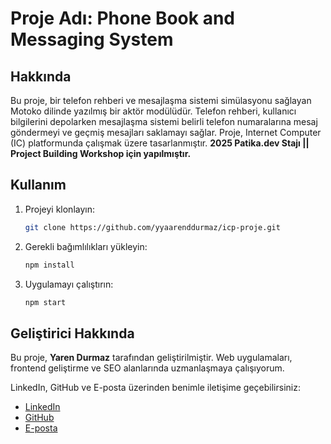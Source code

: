 # Proje Adı: **Phone Book and Messaging System**

## Hakkında  
Bu proje, bir telefon rehberi ve mesajlaşma sistemi simülasyonu sağlayan Motoko dilinde yazılmış bir aktör modülüdür. Telefon rehberi, kullanıcı bilgilerini depolarken mesajlaşma sistemi belirli telefon numaralarına mesaj göndermeyi ve geçmiş mesajları saklamayı sağlar. Proje, Internet Computer (IC) platformunda çalışmak üzere tasarlanmıştır. **2025 Patika.dev Stajı || Project Building Workshop için yapılmıştır.**

## Kullanım  
1. Projeyi klonlayın:  
   ```bash
   git clone https://github.com/yyaarenddurmaz/icp-proje.git
   ```
2. Gerekli bağımlılıkları yükleyin:  
   ```bash
   npm install
   ```
3. Uygulamayı çalıştırın:  
   ```bash
   npm start
   ```

## Geliştirici Hakkında  
Bu proje, **Yaren Durmaz** tarafından geliştirilmiştir. Web uygulamaları, frontend geliştirme ve SEO alanlarında uzmanlaşmaya çalışıyorum.

LinkedIn, GitHub ve E-posta üzerinden benimle iletişime geçebilirsiniz:  
- [LinkedIn](https://linkedin.com/in/yarendurmaz)  
- [GitHub](https://github.com/yyarenddurmaz)
- [E-posta](mailto:yarendrmz594@gmail.com)
